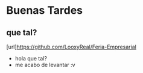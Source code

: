 # Buenas Tardes
## que tal? 
[url]https://github.com/LooxyReal/Feria-Empresarial

* hola que tal?
* me acabo de levantar :v
